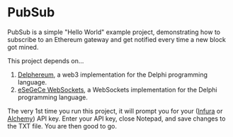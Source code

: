# PubSub
PubSub is a simple "Hello World" example project, demonstrating how to subscribe to an Ethereum gateway and get notified every time a new block got mined.

This project depends on...
1. [Delphereum](https://github.com/svanas/delphereum), a web3 implementation for the Delphi programming language.
2. [eSeGeCe WebSockets](https://www.esegece.com/websockets), a WebSockets implementation for the Delphi programming language.

The very 1st time you run this project, it will prompt you for your ([Infura](https://infura.io/) or [Alchemy](https://www.alchemy.com/)) API key. Enter your API key, close Notepad, and save changes to the TXT file. You are then good to go.
